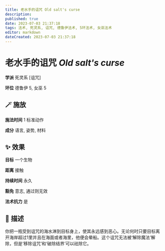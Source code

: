 ```yaml
---
title: 老水手的诅咒 Old salt's curse
description: 
published: true
date: 2023-07-03 21:37:18
tags: 法术, 死灵系, 诅咒, 德鲁伊法术, 5环法术, 女巫法术
editor: markdown
dateCreated: 2023-07-03 21:37:18
---
```


# **老水手的诅咒** *Old salt's curse*

**学派** 死灵系 \[诅咒\] 

**环位** 德鲁伊 5, 女巫 5

## 🪄 施放

**施法时间** 1 标准动作

**成分** 语言, 姿势, 材料

## ✨ 效果 

**目标** 一个生物 

**距离** 接触  

**持续时间** 永久 

**豁免** 意志, 通过则无效

**法术抗力** 是

## 📖 描述

你把一瓶受到诅咒的海水淋到目标身上，使其永远感到恶心。无论何时只要目标离开海岸超过1里并且在海面或者海里，他便会晕船。这个诅咒无法被‘解除魔法’解除，但是‘移除诅咒’和‘破除结界’可以祛除它。
    